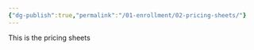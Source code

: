 ```yaml
---
{"dg-publish":true,"permalink":"/01-enrollment/02-pricing-sheets/"}
---
```


This is the pricing sheets
